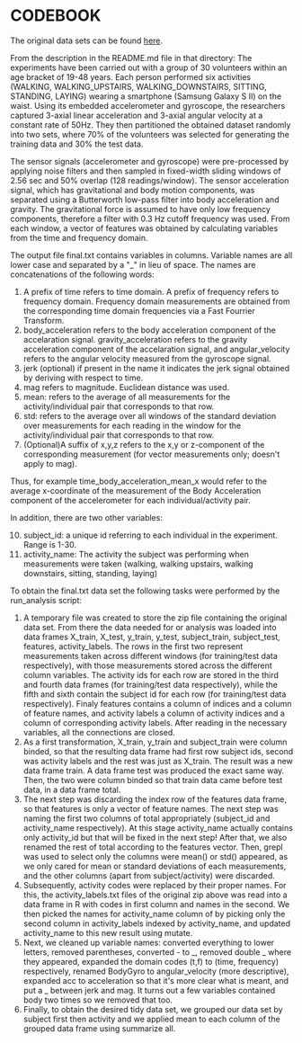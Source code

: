# CODEBOOK

The original data sets can be found [here](https://d396qusza40orc.cloudfront.net/getdata%2Fprojectfiles%2FUCI%20HAR%20Dataset.zip).

From the description in the README.md file in that directory: The experiments have been carried out with a group of 30 volunteers within an age bracket of 19-48 years. Each person performed six activities (WALKING, WALKING_UPSTAIRS, WALKING_DOWNSTAIRS, SITTING, STANDING, LAYING) wearing a smartphone (Samsung Galaxy S II) on the waist. Using its embedded accelerometer and gyroscope, the researchers captured 3-axial linear acceleration and 3-axial angular velocity at a constant rate of 50Hz. They then partitioned the obtained dataset randomly into two sets, where 70% of the volunteers was selected for generating the training data and 30% the test data. 

The sensor signals (accelerometer and gyroscope) were pre-processed by applying noise filters and then sampled in fixed-width sliding windows of 2.56 sec and 50% overlap (128 readings/window). The sensor acceleration signal, which has gravitational and body motion components, was separated using a Butterworth low-pass filter into body acceleration and gravity. The gravitational force is assumed to have only low frequency components, therefore a filter with 0.3 Hz cutoff frequency was used. From each window, a vector of features was obtained by calculating variables from the time and frequency domain.

The output file final.txt contains variables in columns. Variable names are all lower case and separated by a "_" in lieu of space. The names are concatenations of the following words:
1. A prefix of time refers to time domain. A prefix of frequency refers to frequency domain. Frequency domain measurements are obtained from the corresponding time domain frequencies via a Fast Fourrier Transform.
2. body_acceleration refers to the body acceleration component of the accelaration signal. gravity_acceleration refers to the gravity acceleration component of the accelaration signal, and angular_velocity refers to the angular velocity measured from the gyroscope signal.
3. jerk (optional) if present in the name it indicates the jerk signal obtained by deriving with respect to time.
4. mag refers to magnitude. Euclidean distance was used.
5. mean: refers to the average of all measurements for the activity/individual pair that corresponds to that row.
6. std: refers to the average over all windows of the standard deviation over measurements for each reading in the window for the activity/individual pair that corresponds to that row.
7. (Optional)A suffix of x,y,z refers to the x,y or z-component of the corresponding measurement (for vector measurements only; doesn't apply to mag).

Thus, for example time_body_acceleration_mean_x would refer to the average x-coordinate of the measurement of the Body Acceleration component of the accelerometer for each individual/activity pair.

In addition, there are two other variables:

10. subject_id: a unique id referring to each individual in the experiment. Range is 1-30.
11. activity_name: The activity the subject was performing when measurements were taken (walking, walking upstairs, walking downstairs, sitting, standing, laying)

To obtain the final.txt data set the following tasks were performed by the run_analysis script:
1. A temporary file was created to store the zip file containing the original data set. From there the data needed for or analysis was loaded into data frames X_train, X_test, y_train, y_test, subject_train, subject_test, features, activity_labels. The rows in the first two represent measurements taken across different windows (for training/test data respectively), with those measurements stored across the different column variables. The activity ids for each row are stored in the third and fourth data frames (for training/test data respectively), while the fifth and sixth contain the subject id for each row (for training/test data respectively). Finaly features contains a column of indices and a column of feature names, and activity labels a column of activity indices and a column of corresponding activity labels. After reading in the necessary variables, all the connections are closed.
2. As a first transformation, X_train, y_train and subject_train were column binded, so that the resulting data frame had first row subject ids, second was activity labels and the rest was just as X_train. The result was a new data frame train. A data frame test was produced the exact same way. Then, the two were column binded so that train data came before test data, in a data frame total.
3. The next step was discarding the index row of the features data frame, so that features is only a vector of feature names. The next step was naming the first two columns of total appropriately (subject_id and activity_name respectively). At this stage activity_name actually contains only activity_id but that will be fixed in the next step! After that, we also renamed the rest of total according to the features vector. Then, grepl was used to select only the columns were mean() or std() appeared, as we only cared for mean or standard deviations of each measurements, and the other columns (apart from subject/activity) were discarded.
3. Subsequently, activity codes were replaced by their proper names. For this, the activity_labels.txt files of the original zip above was read into a data frame in R with codes in first column and names in the second. We then picked the names for activity_name column of by picking only the second column in activity_labels indexed by activity_name, and updated activity_name to this new result using mutate.
4. Next, we cleaned up variable names: converted everything to lower letters, removed parentheses, converted - to _, removed double _ where they appeared, expanded the domain codes (t,f) to (time, frequency) respectively, renamed BodyGyro to angular_velocity (more descriptive), expanded acc to acceleration so that it's more clear what is meant, and put a _ between jerk and mag. It turns out a few variables contained body two times so we removed that too.
5. Finally, to obtain the desired tidy data set, we grouped our data set by subject first then activity and we applied mean to each column of the grouped data frame using summarize all.


